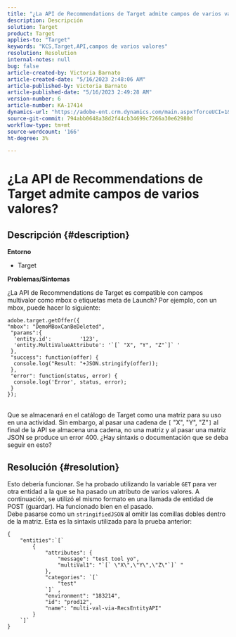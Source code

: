 ```yaml
---
title: "¿La API de Recommendations de Target admite campos de varios valores?"
description: Descripción
solution: Target
product: Target
applies-to: "Target"
keywords: "KCS,Target,API,campos de varios valores"
resolution: Resolution
internal-notes: null
bug: false
article-created-by: Victoria Barnato
article-created-date: "5/16/2023 2:48:06 AM"
article-published-by: Victoria Barnato
article-published-date: "5/16/2023 2:49:28 AM"
version-number: 6
article-number: KA-17414
dynamics-url: "https://adobe-ent.crm.dynamics.com/main.aspx?forceUCI=1&pagetype=entityrecord&etn=knowledgearticle&id=01b2ed10-94f3-ed11-8848-6045bd006ce9"
source-git-commit: 794abb0648a38d2f44cb34699c7266a30e62980d
workflow-type: tm+mt
source-wordcount: '166'
ht-degree: 3%

---
```


# ¿La API de Recommendations de Target admite campos de varios valores?

## Descripción {#description}

<b>Entorno</b>
- Target


<b>Problemas/Síntomas</b>

¿La API de Recommendations de Target es compatible con campos multivalor como mbox o etiquetas meta de Launch? Por ejemplo, con un mbox, puede hacer lo siguiente:


```
adobe.target.getOffer({
"mbox": "DemoMBoxCanBeDeleted",
 "params":{
  'entity.id':         '123',   
  'entity.MultiValueAttribute': '`[` "X", "Y", "Z"`]` '
 },
 "success": function(offer) {
  console.log("Result: "+JSON.stringify(offer));
 },
 "error": function(status, error) {
  console.log('Error', status, error);
 }
});
```

<br>Que se almacenará en el catálogo de Target como una matriz para su uso en una actividad. Sin embargo, al pasar una cadena de `[` &quot;X&quot;, &quot;Y&quot;, &quot;Z&quot;`]`  al final de la API se almacena una cadena, no una matriz y al pasar una matriz JSON se produce un error 400. ¿Hay sintaxis o documentación que se deba seguir en esto?

## Resolución {#resolution}


Esto debería funcionar. Se ha probado utilizando la variable `GET` para ver otra entidad a la que se ha pasado un atributo de varios valores. A continuación, se utilizó el mismo formato en una llamada de entidad de POST (guardar). Ha funcionado bien en el pasado.
<br>Debe pasarse como un `stringifiedJSON` al omitir las comillas dobles dentro de la matriz. Esta es la sintaxis utilizada para la prueba anterior:<br>

```
{
    "entities":`[` 
        {
            "attributes": {
                "message": "test tool yo",
                "multiVal1": "`[` \"X\",\"Y\",\"Z\"`]` "
            },
            "categories": `[` 
                "test"
            `]` ,
            "environment": "183214",
            "id": "prod12",
            "name": "multi-val-via-RecsEntityAPI"
        }
    `]` 
}
```

